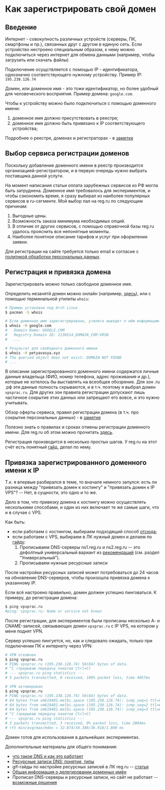 # Как зарегистрировать свой домен

## Введение

Интернет - совокупность различных устройств (серверы, ПК, смартфоны и пр.), связанных друг с другом в единую сеть. Если устройство нестроено специальным образом, к нему можно подключиться  через интернет для обмена данными (например, чтобы загрузить или скачать файлы)

Подключение осущствляется с помощью IP - идентификатора, однозначно соответствующего нужному устройству. Пример IP: `195.238.126.74`

Домен, или доменное имя - это тоже идентификатор, но более удобный для человеческого восприятия. Пример домена: `google.com`.

Чтобы к устройству можно было подключиться с помощью доменного имени:
1) доменное имя должно присутствовать в реестре;
2) доменное имя должно быть привязано к IP соответствующего устройства;

Подробнее о реестре, доменах и регистраторах - в [заметке](DomainNameRegistry.md)


## Выбор сервиса регистрации доменов

Поскольку добавление доменного имени в реестр производится организацией-регистратором, и в первую очередь нужно выбрать поставщика данной услуги.

На момент написания статьи оплата зарубежных сервисов из РФ могла быть затруднена. Доменное имя требовалось для экспериментов, и чтобы сэкономить время, я сразу выбирал из наиболее популярных сервисов в ru-сегменте. Мой выбор пал на reg.ru по следующим причинам:
1. Выгодные цены.
2. Возможность заказа минимума необходимых опций.
3. В отличие от других сервисов, с помощью справочной базы reg.ru удалось прояснить все непонятные моменты.
4. Наиболее понятное описание тарифов и услуг при оформлении заявки.

Для регистрации на сайте требуется только email и согласие с [политикой обработки персональных данных](https://www.reg.ru/company/privacy).


## Регистрация и привязка домена

Зарегистрировать можно только свободное доменное имя.

Определить незанятй домен можно онлайн (например, [здесь](https://www.reg.ru/domain/new/bulk)), или с помощью терминальной утилиты `whois`:
```bash
# Пример установки под Arch Linux
$ pacman -S whois

# Если доменное имя зарегистрировано, утилита выведет о нём информацию
$ whois -H google.com 
#   Domain Name: GOOGLE.COM
#   Registry Domain ID: 2138514_DOMAIN_COM-VRSN
#   ...

# Результат для свободного доменного имени
$ whois -H petyavasya.xyz
# The queried object does not exist: DOMAIN NOT FOUND
# ...
```

В описании зарегистрированного доменного имени содержатся личные данные владельца (ФИО, номер телефона, адрес проживания и др.), которые не хотелось бы выставлять на всеобщее обозрение. Для зон .ru .рф эти данные полность скрываются, и в т.ч. поэтому я выбрал домен `vpsprac.ru`. Для других зон правила регистрации допускают лишь частичное сокрытие этих данных или запрещают его вовсе, и это нужно учитывать.

Обзор оферты сервиса, правил регистрации домена (в т.ч. про сокрытие персональных данных) - в [заметке](/home/dt/work/git_projects/BlogContent/WebDev/DomainAdminPrivacy.md)


Полезно знать о правилах и сроках отмены регистрации доменного имени. Для reg.ru об этом можно прочитать [здесь](https://help.reg.ru/hc/ru/articles/4408047109777-%D0%9E%D1%88%D0%B8%D0%B1%D0%BE%D1%87%D0%BD%D0%BE-%D0%B7%D0%B0%D1%80%D0%B5%D0%B3%D0%B8%D1%81%D1%82%D1%80%D0%B8%D1%80%D0%BE%D0%B2%D0%B0%D0%BB-%D0%B4%D0%BE%D0%BC%D0%B5%D0%BD-%D0%BC%D0%BE%D0%B6%D0%BD%D0%BE-%D0%BB%D0%B8-%D0%BE%D1%82%D0%BC%D0%B5%D0%BD%D0%B8%D1%82%D1%8C).


Регистрация производится в несколько простых шагов. У reg.ru на этот счёт есть понятный [гайд](https://help.reg.ru/hc/ru/articles/4408054420753-%D0%9A%D0%B0%D0%BA-%D0%B7%D0%B0%D1%80%D0%B5%D0%B3%D0%B8%D1%81%D1%82%D1%80%D0%B8%D1%80%D0%BE%D0%B2%D0%B0%D1%82%D1%8C-%D0%B4%D0%BE%D0%BC%D0%B5%D0%BD), делал по нему.


## Привязка зарегистрированного доменного имени к IP

Т.к. я впервые разбирался в теме, то вначале немного запулся: есть ли разница между "привязать домен к хостингу" и "привязать домен к IP VPS"? -- Нет, в сущности, это одно и то же.

Дело в том, что привязку домена к хостингу можно осуществлять несколькими способами, и один из них включает те же самые шаги, что и в случае с VPS.

Как быть:
- если работаем с хостингом, выбираем подходящий способ [отсюда](https://help.reg.ru/hc/ru/articles/4408046889745-%D0%9A%D0%B0%D0%BA-%D0%BF%D1%80%D0%B8%D0%B2%D1%8F%D0%B7%D0%B0%D1%82%D1%8C-%D0%B4%D0%BE%D0%BC%D0%B5%D0%BD-%D0%BA-%D1%85%D0%BE%D1%81%D1%82%D0%B8%D0%BD%D0%B3%D1%83);
- если работаем с VPS, выбираем в ЛК нужный домен и делаем по [гайду](https://help.reg.ru/hc/ru/articles/4408047107089-%D0%9A%D0%B0%D0%BA-%D0%BF%D1%80%D0%B8%D0%B2%D1%8F%D0%B7%D0%B0%D1%82%D1%8C-%D0%B4%D0%BE%D0%BC%D0%B5%D0%BD-%D0%BA-IP-%D0%B0%D0%B4%D1%80%D0%B5%D1%81%D1%83):
    1. Прописываем DNS-серверы ns1.reg.ru и ns2.reg.ru -- это дефолтный универсальный вариант из [рекомендаций](https://help.reg.ru/hc/ru/articles/4408047100945-%D0%9A%D0%B0%D0%BA%D0%B8%D0%B5-DNS-%D1%81%D0%B5%D1%80%D0%B2%D0%B5%D1%80%D1%8B-%D0%BF%D1%80%D0%BE%D0%BF%D0%B8%D1%81%D0%B0%D1%82%D1%8C-%D0%B4%D0%BB%D1%8F-%D0%B4%D0%BE%D0%BC%D0%B5%D0%BD%D0%B0) (см. раздел "Универсальный").
    2. Прописываем нужные ресурсные записи

После настройки ресурсных записей может потребоваться до 24 часов на обновление DNS-серверов, чтобы произошла привязка домена к указанному IP.

Если всё настроено правильно, домен должен успешно пинговаться. К примеру, до регистрации домена:
```bash
$ ping vpsprac.ru
#ping: vpsprac.ru: Name or service not known
```

После регистрации, для экспериментов были прописаны несколько А- и CNAME-записей, связывающих домен `vpsprac.ru` c IP VPS, на котором у меня поднят VPN.

Сервер успешно пингуется, но, как и следовало ожидать, только при подключении ПК к интернету через VPN:
```bash
# VPN отключен
$ ping vpsprac.ru
# PING vpsprac.ru (195.238.126.74) 56(84) bytes of data.
# ^C (прерываю передачу пакетов Ctrl+C)
# --- vpsprac.ru ping statistics ---
# 5 packets transmitted, 0 received, 100% packet loss, time 4057ms

# VPN активирован
$ ping vpsprac.ru
# PING vpsprac.ru (195.238.126.74) 56(84) bytes of data.
# 64 bytes from vm619481.melbi.space (195.238.126.74): icmp_seq=1 ttl=64 time=32.9 ms
# 64 bytes from vm619481.melbi.space (195.238.126.74): icmp_seq=2 ttl=64 time=33.4 ms
# 64 bytes from vm619481.melbi.space (195.238.126.74): icmp_seq=3 ttl=64 time=36.9 ms
# ^C (прерываю передачу пакетов Ctrl+C)
# --- vpsprac.ru ping statistics ---
# 3 packets transmitted, 3 received, 0% packet loss, time 2004ms
# rtt min/avg/max/mdev = 32.874/34.388/36.918/1.800 ms
```

Домен готов для использования в дальнейших экспериментах.


Дополнительные материалы для общего понимания:
- [что такое DNS и как это работает](https://help.reg.ru/hc/ru/articles/4408047119761-%D0%A7%D1%82%D0%BE-%D1%82%D0%B0%D0%BA%D0%BE%D0%B5-DNS-%D0%BF%D1%80%D0%BE%D1%81%D1%82%D1%8B%D0%BC%D0%B8-%D1%81%D0%BB%D0%BE%D0%B2%D0%B0%D0%BC%D0%B8) 
- [Ресурсные записи DNS: понятие, типы](https://help.reg.ru/hc/ru/articles/4408047057937-%D0%A7%D1%82%D0%BE-%D1%82%D0%B0%D0%BA%D0%BE%D0%B5-%D1%80%D0%B5%D1%81%D1%83%D1%80%D1%81%D0%BD%D1%8B%D0%B5-%D0%B7%D0%B0%D0%BF%D0%B8%D1%81%D0%B8-DNS) 
- gif-гайды по настройке ресурсных записей в ЛК reg.ru -- [статья](https://help.reg.ru/hc/ru/articles/4408047089169-%D0%9D%D0%B0%D1%81%D1%82%D1%80%D0%BE%D0%B9%D0%BA%D0%B0-%D1%80%D0%B5%D1%81%D1%83%D1%80%D1%81%D0%BD%D1%8B%D1%85-%D0%B7%D0%B0%D0%BF%D0%B8%D1%81%D0%B5%D0%B9-%D0%B2-%D0%9B%D0%B8%D1%87%D0%BD%D0%BE%D0%BC-%D0%BA%D0%B0%D0%B1%D0%B8%D0%BD%D0%B5%D1%82%D0%B5) 
- [Общая информация о делегировании доменных имён](https://help.reg.ru/hc/ru/articles/4408047025809-%D0%9E%D0%B1%D1%89%D0%B0%D1%8F-%D0%B8%D0%BD%D1%84%D0%BE%D1%80%D0%BC%D0%B0%D1%86%D0%B8%D1%8F-%D0%BE-%D0%B4%D0%B5%D0%BB%D0%B5%D0%B3%D0%B8%D1%80%D0%BE%D0%B2%D0%B0%D0%BD%D0%B8%D0%B8-%D0%B4%D0%BE%D0%BC%D0%B5%D0%BD%D0%BD%D1%8B%D1%85-%D0%B8%D0%BC%D1%91%D0%BD) 
- Прописал DNS-серверы и ресурсные записи, но сайт не работает -- [возможные решения](https://help.reg.ru/hc/ru/articles/4408054531857-%D0%9F%D1%80%D0%BE%D0%BF%D0%B8%D1%81%D0%B0%D0%BB-DNS-%D1%81%D0%B5%D1%80%D0%B2%D0%B5%D1%80%D1%8B-%D0%BD%D0%BE-%D1%81%D0%B0%D0%B9%D1%82-%D0%BD%D0%B5%D0%B4%D0%BE%D1%81%D1%82%D1%83%D0%BF%D0%B5%D0%BD) 
